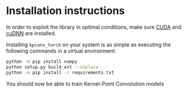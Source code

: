 
# Installation instructions

In order to exploit the library in optimal conditions, make sure [CUDA](https://docs.nvidia.com/cuda/cuda-installation-guide-linux/index.html) and [cuDNN](https://docs.nvidia.com/deeplearning/sdk/cudnn-install/index.html) are installed.

Installing `kpconv_torch` on your system is as simple as executing the following commands in a virtual environment:

```bash
python -m pip install numpy
python setup.py build_ext --inplace
python -m pip install -r requirements.txt
```

You should now be able to train Kernel-Point Convolution models
